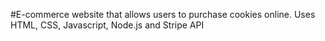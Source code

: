 #E-commerce website that allows users to purchase cookies online. Uses HTML, CSS, Javascript, Node.js and Stripe API
